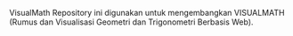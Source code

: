 VisualMath
Repository ini digunakan untuk mengembangkan VISUALMATH (Rumus dan Visualisasi Geometri dan Trigonometri Berbasis Web).
